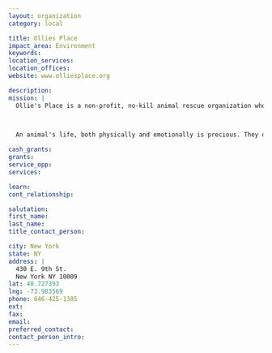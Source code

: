 ```yaml
---
layout: organization
category: local

title: Ollies Place
impact_area: Environment
keywords: 
location_services: 
location_offices: 
website: www.olliesplace.org

description: 
mission: |
  Ollie's Place is a non-profit, no-kill animal rescue organization whose ultimate goal is a permanent loving home for every adoptable animal.

  

  An animal's life, both physically and emotionally is precious. They develop strong feelings for humans, they bond quickly and are heartbroken when rejected, returned to a shelter, or worse - turned out on the street. Too often people make a split decision to adopt a pet, and that animal will have to live with that person's decision for the rest of their lives. So when you see that pet who looks really cute, and you just can't wait to take him or her home, think first about how much he or she may have already suffered in life. Make sure that you adopt a pet for the right reasons.

cash_grants: 
grants: 
service_opp: 
services: 

learn: 
cont_relationship: 

salutation: 
first_name: 
last_name: 
title_contact_person: 

city: New York
state: NY
address: |
  430 E. 9th St.  
  New York NY 10009
lat: 40.727393
lng: -73.983569
phone: 646-425-1385
ext: 
fax: 
email: 
preferred_contact: 
contact_person_intro: 
---
```

